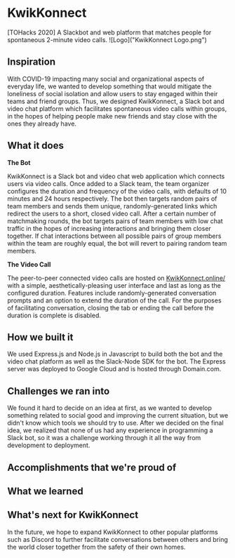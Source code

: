 # KwikKonnect
[TOHacks 2020] A Slackbot and web platform that matches people for spontaneous 2-minute video calls.
![Logo]("KwikKonnect Logo.png")

## Inspiration
With COVID-19 impacting many social and organizational aspects of everyday life, we wanted to develop something that would mitigate the loneliness of social isolation and allow users to stay engaged within their teams and friend groups. Thus, we designed KwikKonnect, a Slack bot and video chat platform which facilitates spontaneous video calls within groups, in the hopes of helping people make new friends and stay close with the ones they already have.

## What it does
**The Bot**

KwikKonnect is a Slack bot and video chat web application which connects users via video calls. Once added to a Slack team, the team organizer configures the duration and frequency of the video calls, with defaults of 10 minutes and 24 hours respectively. The bot then targets random pairs of team members and sends them unique, randomly-generated links which redirect the users to a short, closed video call. After a certain number of matchmaking rounds, the bot targets pairs of team members with low chat traffic in the hopes of increasing interactions and bringing them closer together. If chat interactions between all possible pairs of group members within the team are roughly equal, the bot will revert to pairing random team members.

**The Video Call**

The peer-to-peer connected video calls are hosted on [KwikKonnect.online/](kwikknonnect.online) with a simple, aesthetically-pleasing user interface and last as long as the configured duration. Features include randomly-generated conversation prompts and an option to extend the duration of the call. For the purposes of facilitating conversation, closing the tab or ending the call before the duration is complete is disabled.

## How we built it
We used Express.js and Node.js in Javascript to build both the bot and the video chat platform as well as the Slack-Node SDK for the bot. The Express server was deployed to Google Cloud and is hosted through Domain.com.

## Challenges we ran into
We found it hard to decide on an idea at first, as we wanted to develop something related to social good and improving the current situation, but we didn't know which tools we should try to use. After we decided on the final idea, we realized that none of us had any experience in programming a Slack bot, so it was a challenge working through it all the way from development to deployment.

## Accomplishments that we're proud of

## What we learned

## What's next for KwikKonnect
In the future, we hope to expand KwikKonnect to other popular platforms such as Discord to further facilitate conversations between others and bring the world closer together from the safety of their own homes.
